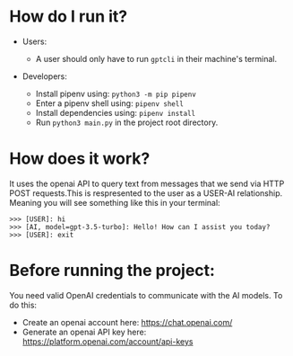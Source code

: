 # How do I run it?
- Users:
    - A user should only have to run ```gptcli``` in their machine's terminal.

- Developers:
    - Install pipenv using: ```python3 -m pip pipenv```
    - Enter a pipenv shell using: ```pipenv shell```
    - Install dependencies using: ```pipenv install```
    - Run ```python3 main.py``` in the project root directory.

# How does it work?
It uses the openai API to query text from messages that we send via HTTP POST requests.This is respresented to the user as a USER-AI relationship. Meaning you will see something like this in your terminal:
```text
>>> [USER]: hi
>>> [AI, model=gpt-3.5-turbo]: Hello! How can I assist you today?
>>> [USER]: exit
```

# Before running the project:
You need valid OpenAI credentials to communicate with the AI models. To do this:
- Create an openai account here: https://chat.openai.com/
- Generate an openai API key here: https://platform.openai.com/account/api-keys
